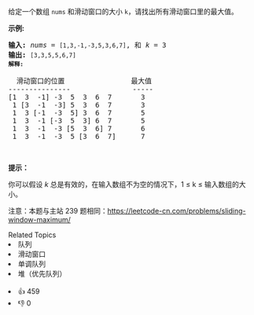 <p>给定一个数组 <code>nums</code> 和滑动窗口的大小 <code>k</code>，请找出所有滑动窗口里的最大值。</p>

<p><strong>示例:</strong></p>

<pre><strong>输入:</strong> <em>nums</em> = <code>[1,3,-1,-3,5,3,6,7]</code>, 和 <em>k</em> = 3
<strong>输出: </strong><code>[3,3,5,5,6,7] 
<strong>解释: 
</strong></code>
  滑动窗口的位置                最大值
---------------               -----
[1  3  -1] -3  5  3  6  7       3
 1 [3  -1  -3] 5  3  6  7       3
 1  3 [-1  -3  5] 3  6  7       5
 1  3  -1 [-3  5  3] 6  7       5
 1  3  -1  -3 [5  3  6] 7       6
 1  3  -1  -3  5 [3  6  7]      7</pre>

<p>&nbsp;</p>

<p><strong>提示：</strong></p>

<p>你可以假设 <em>k </em>总是有效的，在输入数组不为空的情况下，1 &le; k &le;&nbsp;输入数组的大小。</p>

<p>注意：本题与主站 239 题相同：<a href="https://leetcode-cn.com/problems/sliding-window-maximum/">https://leetcode-cn.com/problems/sliding-window-maximum/</a></p>
<div><div>Related Topics</div><div><li>队列</li><li>滑动窗口</li><li>单调队列</li><li>堆（优先队列）</li></div></div><br><div><li>👍 459</li><li>👎 0</li></div>